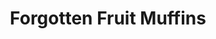 ---
title: Forgotten Fruit Muffins
tags: ["baking", "dessert", "snack"]
imgFile: 'forgotten-fruit-muffins.jpg'
ingredients:
  - 2 cups flour
  - 3 tsp baking powder
  - 1/2 cup sugar
  - 1 egg
  - 1/2 cup oil
  - 1 tsp vanilla
  - 1 cup yoghurt
  - 1 cup fruit (e.g. peaches, nectarines, plums, apricots, rhubarb; cook apples/pears until soft)
  - Brown sugar and rolled oats for topping
method:
  - Preheat oven to 180°C.
  - Beat together the egg, oil, vanilla, and yoghurt.
  - In a separate bowl, add flour, baking powder, sugar, and chopped fruit.
  - Gently combine all ingredients—do not overmix.
  - Spoon mixture into muffin cases.
  - Sprinkle tops with a pinch of brown sugar and rolled oats.
  - Bake for 20–25 minutes, keeping an eye to avoid burning the tops.
---